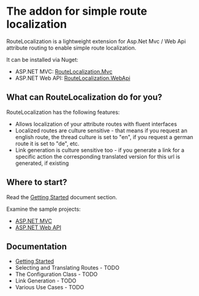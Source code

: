 # The addon for simple route localization

RouteLocalization is a lightweight extension for Asp.Net Mvc / Web Api attribute routing to enable simple route localization.

It can be installed via Nuget:

  * ASP.NET MVC: [RouteLocalization.Mvc](http://nuget.org/packages/RouteLocalization.Mvc)
  * ASP.NET Web API: [RouteLocalization.WebApi](http://nuget.org/packages/RouteLocalization.WebApi)

## What can RouteLocalization do for you?

RouteLocalization has the following features:

* Allows localization of your attribute routes with fluent interfaces
* Localized routes are culture sensitive - that means if you request an english route, the thread culture is set to "en", if you request a german route it is set to "de", etc.
* Link generation is culture sensitive too - if you generate a link for a specific action the corresponding translated version for this url is generated, if existing

## Where to start?

Read the [Getting Started](Documentation/GettingStarted.md) document section.

Examine the sample projects:

* [ASP.NET MVC](RouteLocalization.Mvc.Sample/App_Start/RouteConfig.cs)
* [ASP.NET Web API](RouteLocalization.Http.Sample/App_Start/WebApiConfig.cs)

## Documentation

* [Getting Started](Documentation/GettingStarted.md)
* Selecting and Translating Routes - TODO
* The Configuration Class - TODO
* Link Generation - TODO
* Various Use Cases - TODO
